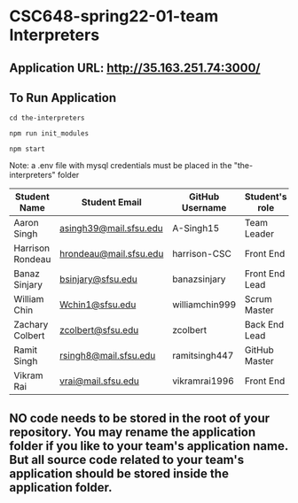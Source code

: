# CSC648-spring22-01-team Interpreters 

## Application URL: http://35.163.251.74:3000/

## To Run Application
```cd the-interpreters```

```npm run init_modules```

```npm start```

Note: a .env file with mysql credentials must be placed in the "the-interpreters" folder

| Student Name | Student Email | GitHub Username | Student's role 
|    ---     |     ---     |     ---       |     ---       |
| Aaron Singh       | asingh39@mail.sfsu.edu | A-Singh15      | Team Leader
| Harrison Rondeau  | hrondeau@mail.sfsu.edu | harrison-CSC   | Front End 
| Banaz Sinjary     | bsinjary@sfsu.edu      | banazsinjary   | Front End Lead
| William Chin      | Wchin1@sfsu.edu        | williamchin999 | Scrum Master
| Zachary Colbert   | zcolbert@sfsu.edu      | zcolbert       | Back End Lead
| Ramit Singh       | rsingh8@mail.sfsu.edu  | ramitsingh447  | GitHub Master
| Vikram Rai        | vrai@mail.sfsu.edu     | vikramrai1996  | Front End

## NO code needs to be stored in the root of your repository. You may rename the application folder if you like to your team's application name. But all source code related to your team's application should be stored inside the application folder.
